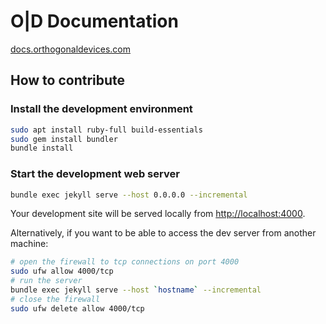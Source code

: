 # O\|D Documentation

[docs.orthogonaldevices.com](https://docs.orthogonaldevices.com)

## How to contribute

### Install the development environment

```bash
sudo apt install ruby-full build-essentials
sudo gem install bundler
bundle install
```

### Start the development web server

```bash
bundle exec jekyll serve --host 0.0.0.0 --incremental
```

Your development site will be served locally from [http://localhost:4000](http://localhost:4000).

Alternatively, if you want to be able to access the dev server from another machine:

```bash
# open the firewall to tcp connections on port 4000
sudo ufw allow 4000/tcp
# run the server
bundle exec jekyll serve --host `hostname` --incremental
# close the firewall
sudo ufw delete allow 4000/tcp
```